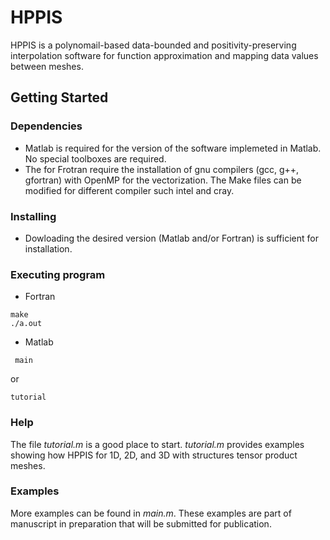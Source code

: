 # HPPIS
HPPIS is a polynomail-based data-bounded and positivity-preserving interpolation software for function approximation and mapping data values between meshes.


## Getting Started

### Dependencies

* Matlab is required for the version of the software implemeted in Matlab. No special toolboxes are required.
* The for Frotran require the installation of gnu compilers (gcc, g++, gfortran) with OpenMP for the vectorization. 
  The Make files can be modified for different compiler such intel and cray.

### Installing
* Dowloading the desired version (Matlab and/or Fortran) is sufficient for installation. 

### Executing program
* Fortran
```
make 
./a.out
``` 
* Matlab
```
 main
```
or 
```
tutorial
```

### Help

The file *tutorial.m* is a good place to start. 
*tutorial.m* provides examples showing how HPPIS for 1D, 2D, and 3D  with structures tensor product meshes.

### Examples
More examples can be found in *main.m*.
These examples are part of manuscript in preparation that will be submitted for publication. 

